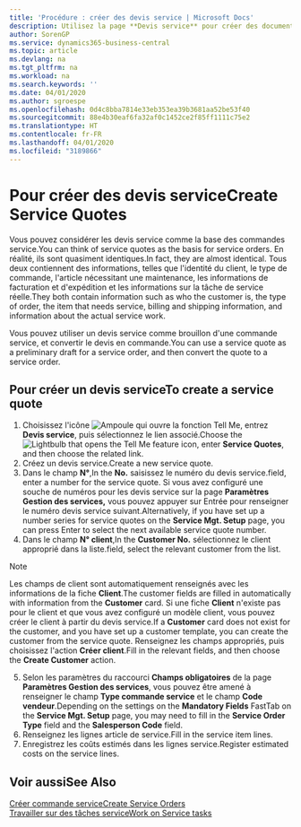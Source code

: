 ```yaml
---
title: 'Procédure : créer des devis service | Microsoft Docs'
description: Utilisez la page **Devis service** pour créer des documents dans lesquels vous saisissez des informations sur un service, tel que réparation et maintenance, pour des articles de service à la demande du client. Vous pouvez utiliser un devis service comme brouillon d'une commande service, et convertir le devis en commande.
author: SorenGP
ms.service: dynamics365-business-central
ms.topic: article
ms.devlang: na
ms.tgt_pltfrm: na
ms.workload: na
ms.search.keywords: ''
ms.date: 04/01/2020
ms.author: sgroespe
ms.openlocfilehash: 0d4c8bba7814e33eb353ea39b3681aa52be53f40
ms.sourcegitcommit: 88e4b30eaf6fa32af0c1452ce2f85ff1111c75e2
ms.translationtype: HT
ms.contentlocale: fr-FR
ms.lasthandoff: 04/01/2020
ms.locfileid: "3189866"
---
```

# <a name="create-service-quotes"></a><span data-ttu-id="71768-104">Pour créer des devis service</span><span class="sxs-lookup"><span data-stu-id="71768-104">Create Service Quotes</span></span>
<span data-ttu-id="71768-105">Vous pouvez considérer les devis service comme la base des commandes service.</span><span class="sxs-lookup"><span data-stu-id="71768-105">You can think of service quotes as the basis for service orders.</span></span> <span data-ttu-id="71768-106">En réalité, ils sont quasiment identiques.</span><span class="sxs-lookup"><span data-stu-id="71768-106">In fact, they are almost identical.</span></span> <span data-ttu-id="71768-107">Tous deux contiennent des informations, telles que l'identité du client, le type de commande, l'article nécessitant une maintenance, les informations de facturation et d'expédition et les informations sur la tâche de service réelle.</span><span class="sxs-lookup"><span data-stu-id="71768-107">They both contain information such as who the customer is, the type of order, the item that needs service, billing and shipping information, and information about the actual service work.</span></span>
 
<span data-ttu-id="71768-108">Vous pouvez utiliser un devis service comme brouillon d'une commande service, et convertir le devis en commande.</span><span class="sxs-lookup"><span data-stu-id="71768-108">You can use a service quote as a preliminary draft for a service order, and then convert the quote to a service order.</span></span>  
  
## <a name="to-create-a-service-quote"></a><span data-ttu-id="71768-109">Pour créer un devis service</span><span class="sxs-lookup"><span data-stu-id="71768-109">To create a service quote</span></span>  
1. <span data-ttu-id="71768-110">Choisissez l'icône ![Ampoule qui ouvre la fonction Tell Me](media/ui-search/search_small.png "Dites-moi ce que vous voulez faire"), entrez **Devis service**, puis sélectionnez le lien associé.</span><span class="sxs-lookup"><span data-stu-id="71768-110">Choose the ![Lightbulb that opens the Tell Me feature](media/ui-search/search_small.png "Tell me what you want to do") icon, enter **Service Quotes**, and then choose the related link.</span></span>  
2. <span data-ttu-id="71768-111">Créez un devis service.</span><span class="sxs-lookup"><span data-stu-id="71768-111">Create a new service quote.</span></span>  
3. <span data-ttu-id="71768-112">Dans le champ **N°**,</span><span class="sxs-lookup"><span data-stu-id="71768-112">In the **No.**</span></span> <span data-ttu-id="71768-113">saisissez le numéro du devis service.</span><span class="sxs-lookup"><span data-stu-id="71768-113">field, enter a number for the service quote.</span></span> <span data-ttu-id="71768-114">Si vous avez configuré une souche de numéros pour les devis service sur la page **Paramètres Gestion des services,** vous pouvez appuyer sur Entrée pour renseigner le numéro devis service suivant.</span><span class="sxs-lookup"><span data-stu-id="71768-114">Alternatively, if you have set up a number series for service quotes on the **Service Mgt. Setup** page, you can press Enter to select the next available service quote number.</span></span>  
4. <span data-ttu-id="71768-115">Dans le champ **N° client**,</span><span class="sxs-lookup"><span data-stu-id="71768-115">In the **Customer No.**</span></span>  <span data-ttu-id="71768-116">sélectionnez le client approprié dans la liste.</span><span class="sxs-lookup"><span data-stu-id="71768-116">field, select the relevant customer from the list.</span></span>  

  > [!Note]  
  >  <span data-ttu-id="71768-117">Les champs de client sont automatiquement renseignés avec les informations de la fiche **Client**.</span><span class="sxs-lookup"><span data-stu-id="71768-117">The customer fields are filled in automatically with information from the **Customer** card.</span></span> <span data-ttu-id="71768-118">Si une fiche **Client** n'existe pas pour le client et que vous avez configuré un modèle client, vous pouvez créer le client à partir du devis service.</span><span class="sxs-lookup"><span data-stu-id="71768-118">If a **Customer** card does not exist for the customer, and you have set up a customer template, you can create the customer from the service quote.</span></span> <span data-ttu-id="71768-119">Renseignez les champs appropriés, puis choisissez l'action **Créer client**.</span><span class="sxs-lookup"><span data-stu-id="71768-119">Fill in the relevant fields, and then choose the **Create Customer** action.</span></span>  
  
5. <span data-ttu-id="71768-120">Selon les paramètres du raccourci **Champs obligatoires** de la page **Paramètres Gestion des services**, vous pouvez être amené à renseigner le champ **Type commande service** et le champ **Code vendeur**.</span><span class="sxs-lookup"><span data-stu-id="71768-120">Depending on the settings on the **Mandatory Fields** FastTab on the **Service Mgt. Setup** page, you may need to fill in the **Service Order Type** field and the **Salesperson Code** field.</span></span>  
6. <span data-ttu-id="71768-121">Renseignez les lignes article de service.</span><span class="sxs-lookup"><span data-stu-id="71768-121">Fill in the service item lines.</span></span>  
7. <span data-ttu-id="71768-122">Enregistrez les coûts estimés dans les lignes service.</span><span class="sxs-lookup"><span data-stu-id="71768-122">Register estimated costs on the service lines.</span></span>  
  
## <a name="see-also"></a><span data-ttu-id="71768-123">Voir aussi</span><span class="sxs-lookup"><span data-stu-id="71768-123">See Also</span></span>  
[<span data-ttu-id="71768-124">Créer commande service</span><span class="sxs-lookup"><span data-stu-id="71768-124">Create Service Orders</span></span>](service-how-to-create-service-orders.md)  
[<span data-ttu-id="71768-125">Travailler sur des tâches service</span><span class="sxs-lookup"><span data-stu-id="71768-125">Work on Service tasks</span></span>](service-how-to-work-on-service-tasks.md)  

 